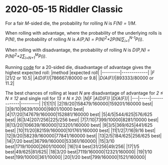 2020-05-15 Riddler Classic
==========================
For a fair _M_-sided die, the probability for rolling _N_ is _F(N) = 1/M_.

When rolling with advantage, where the probability of the underlying rolls
is _P(N)_, the probability of rolling _N_ is
_A(P,N) = P(N)<sup>2</sup>+2P(N)∑<sub>i=1</sub><sup>N-1</sup>P(i)_.

When rolling with disadvantage, the probability of rolling _N_ is
_D(P,N) = P(N)<sup>2</sup>+2∑<sub>i=N+1</sub><sup>M</sup>P(i)_.

Running [code](20200515c.hs) for a 20-sided die, disadvantage of advantage
gives the highest expected roll:
|method   |expected roll|
|---------|-------------|
|_F_      |21/2 or 10.5|
|_A(D(F))_|786667/80000 or 9.8|
|_D(A(F))_|893333/80000 or 11.2|

The best chances of rolling at least _N_ are disadvantage of advantage for _2 ≤ N ≤ 12_ and single roll for _13 ≤ N ≤ 20_:
|_N_|_F_  |_A(D(F))_    |_D(A(F))_|
|---|-----|-------------|---------|
|1|1|1|1|
|2|19/20|158479/160000|159201/160000 best|
|3|9/10|9639/10000|9801/10000 best|
|4|17/20|147679/160000|152881/160000 best|
|5|4/5|544/625|576/625 best|
|6|3/4|207/256|225/256 best|
|7|7/10|7399/10000|8281/10000 best|
|8|13/20|106639/160000|123201/160000 best|
|9|3/5|369/625|441/625 best|
|10|11/20|82159/160000|101761/160000 best|
|11|1/2|7/16|9/16 best|
|12|9/20|58239/160000|77841/160000 best|
|13|2/5|184/625|256/625 best|
|14|7/20 best|36799/160000|53361/160000|
|15|3/10 best|1719/10000|2601/10000|
|16|1/4 best|31/256|49/256|
|17|1/5 best|49/625|81/625|
|18|3/20 best|7119/160000|12321/160000|
|19|1/10 best|199/10000|361/10000|
|20|1/20 best|799/160000|1521/160000|
